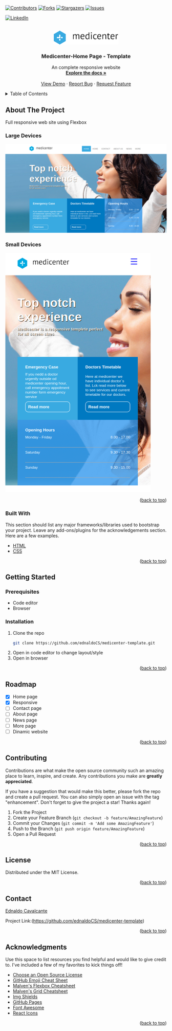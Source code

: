 <!-- Improved compatibility of back to top link: See: https://github.com/ednaldoCS/medicenter-template/pull/73 -->
<a name="readme-top"></a>
<!--
*** Thanks for checking out the medicenter-template. If you have a suggestion
*** that would make this better, please fork the repo and create a pull request
*** or simply open an issue with the tag "enhancement".
*** Don't forget to give the project a star!
*** Thanks again! Now go create something AMAZING! :D
-->



<!-- PROJECT SHIELDS -->
<!--
*** I'm using markdown "reference style" links for readability.
*** Reference links are enclosed in brackets [ ] instead of parentheses ( ).
*** See the bottom of this document for the declaration of the reference variables
*** for contributors-url, forks-url, etc. This is an optional, concise syntax you may use.
*** https://www.markdownguide.org/basic-syntax/#reference-style-links
-->
[![Contributors][contributors-shield]][contributors-url]
[![Forks][forks-shield]][forks-url]
[![Stargazers][stars-shield]][stars-url]
[![Issues][issues-shield]][issues-url]
<!-- [![MIT License][license-shield]][license-url] -->
[![LinkedIn][linkedin-shield]][linkedin-url]



<!-- PROJECT LOGO -->
<br />
<div align="center">
  <a href="https://github.com/ednaldoCS/medicenter-template">
    <img src="./assets/images/logo.png" alt="Logo">
  </a>

  <h3 align="center">Medicenter-Home Page - Template</h3>

  <p align="center">
    An complete responsive website
    <br />
    <a href="https://github.com/ednaldoCS/medicenter-template"><strong>Explore the docs »</strong></a>
    <br />
    <br />
    <a href="https://ednaldocs.github.io/medicenter-template/ ">View Demo</a>
    ·
    <a href="https://github.com/ednaldoCS/medicenter-template/issues">Report Bug</a>
    ·
    <a href="https://github.com/ednaldoCS/medicenter-template/issues">Request Feature</a>
  </p>
</div>



<!-- TABLE OF CONTENTS -->
<details>
  <summary>Table of Contents</summary>
  <ol>
    <li>
      <a href="#about-the-project">About The Project</a>
      <ul>
        <li><a href="#built-with">Built With</a></li>
      </ul>
    </li>
    <li>
      <a href="#getting-started">Getting Started</a>
      <ul>
        <li><a href="#prerequisites">Prerequisites</a></li>
        <!-- <li><a href="#installation">Installation</a></li> -->
      </ul>
    </li>
    <li><a href="#usage">Usage</a></li>
    <li><a href="#roadmap">Roadmap</a></li>
    <li><a href="#contributing">Contributing</a></li>
    <li><a href="#license">License</a></li>
    <li><a href="#contact">Contact</a></li>
    <!-- <li><a href="#acknowledgments">Acknowledgments</a></li> -->
  </ol>
</details>



<!-- ABOUT THE PROJECT -->
## About The Project
<p>
  Full responsive web site using Flexbox
</p>

### Large Devices
<img src='assets/images/LargeDevice.png'/>

### Small Devices
<img src='assets/images/smallDevice.png'/>

<p align="right">(<a href="#readme-top">back to top</a>)</p>



### Built With

This section should list any major frameworks/libraries used to bootstrap your project. Leave any add-ons/plugins for the acknowledgements section. Here are a few examples.

* [HTML](https://www.w3schools.com/html/)
* [CSS](https://www.w3schools.com/css/)

<p align="right">(<a href="#readme-top">back to top</a>)</p>



<!-- GETTING STARTED -->
## Getting Started
### Prerequisites
* Code editor
* Browser

### Installation
1. Clone the repo
   ```sh
   git clone https://github.com/ednaldoCS/medicenter-template.git
   ```
2. Open in code editor to change layout/style
3. Open in browser

<p align="right">(<a href="#readme-top">back to top</a>)</p>



<!-- USAGE EXAMPLES -->
<!-- ## Usage

Use this space to show useful examples of how a project can be used. Additional screenshots, code examples and demos work well in this space. You may also link to more resources.

_For more examples, please refer to the [Documentation](https://example.com)_

<p align="right">(<a href="#readme-top">back to top</a>)</p>
 -->


<!-- ROADMAP -->
## Roadmap

- [x] Home page  
- [x] Responsive
- [ ] Contact page
- [ ] About page
- [ ] News page
- [ ] More page
- [ ] Dinamic website

<!-- See the [open issues](https://github.com/ednaldoCS/medicenter-template)
 -->
<p align="right">(<a href="#readme-top">back to top</a>)</p>



<!-- CONTRIBUTING -->
## Contributing

Contributions are what make the open source community such an amazing place to learn, inspire, and create. Any contributions you make are **greatly appreciated**.

If you have a suggestion that would make this better, please fork the repo and create a pull request. You can also simply open an issue with the tag "enhancement".
Don't forget to give the project a star! Thanks again!

1. Fork the Project
2. Create your Feature Branch (`git checkout -b feature/AmazingFeature`)
3. Commit your Changes (`git commit -m 'Add some AmazingFeature'`)
4. Push to the Branch (`git push origin feature/AmazingFeature`)
5. Open a Pull Request

<p align="right">(<a href="#readme-top">back to top</a>)</p>



<!-- LICENSE -->
## License

Distributed under the MIT License.

<p align="right">(<a href="#readme-top">back to top</a>)</p>



<!-- CONTACT -->
## Contact
[Ednaldo Cavalcante](https://www.linkedin.com/in/ednaldo-cavalcante-3415161ab/)

Project Link:(https://github.com/ednaldoCS/medicenter-template)

<p align="right">(<a href="#readme-top">back to top</a>)</p>



<!-- ACKNOWLEDGMENTS -->
## Acknowledgments

Use this space to list resources you find helpful and would like to give credit to. I've included a few of my favorites to kick things off!

* [Choose an Open Source License](https://choosealicense.com)
* [GitHub Emoji Cheat Sheet](https://www.webpagefx.com/tools/emoji-cheat-sheet)
* [Malven's Flexbox Cheatsheet](https://flexbox.malven.co/)
* [Malven's Grid Cheatsheet](https://grid.malven.co/)
* [Img Shields](https://shields.io)
* [GitHub Pages](https://pages.github.com)
* [Font Awesome](https://fontawesome.com)
* [React Icons](https://react-icons.github.io/react-icons/search)

<p align="right">(<a href="#readme-top">back to top</a>)</p>



<!-- MARKDOWN LINKS & IMAGES -->
<!-- https://www.markdownguide.org/basic-syntax/#reference-style-links -->
[contributors-shield]: https://img.shields.io/github/contributors/ednaldoCS/medicenter-template.svg?style=for-the-badge
[contributors-url]: https://github.com/ednaldo/medicenter-template/graphs/contributors
[forks-shield]: https://img.shields.io/github/forks/ednaldoCS/medicenter-template.svg?style=for-the-badge
[forks-url]: https://github.com/ednaldoCS/medicenter-template/network/members
[stars-shield]: https://img.shields.io/github/stars/ednaldoCS/medicenter-template.svg?style=for-the-badge
[stars-url]: https://github.com/ednaldoCS/medicenter-template/stargazers
[issues-shield]: https://img.shields.io/github/issues/ednaldoCS/medicenter-template.svg?style=for-the-badge
[issues-url]: https://github.com/ednaldoCS/medicenter-template/issues
[license-shield]: https://img.shields.io/github/license/ednaldoCS/medicenter-template.svg?style=for-the-badge
[license-url]: https://github.com/ednaldoCS/medicenter-template/blob/master/LICENSE.txt
[linkedin-shield]: https://img.shields.io/badge/-LinkedIn-black.svg?style=for-the-badge&logo=linkedin&colorB=555
[linkedin-url]: https://www.linkedin.com/in/ednaldo-cavalcante-3415161ab
[product-screenshot]: images/screenshot.png
[Next.js]: https://img.shields.io/badge/next.js-000000?style=for-the-badge&logo=nextdotjs&logoColor=white
[Next-url]: https://nextjs.org/
[React.js]: https://img.shields.io/badge/React-20232A?style=for-the-badge&logo=react&logoColor=61DAFB
[React-url]: https://reactjs.org/
[Vue.js]: https://img.shields.io/badge/Vue.js-35495E?style=for-the-badge&logo=vuedotjs&logoColor=4FC08D
[Vue-url]: https://vuejs.org/
[Angular.io]: https://img.shields.io/badge/Angular-DD0031?style=for-the-badge&logo=angular&logoColor=white
[Angular-url]: https://angular.io/
[Svelte.dev]: https://img.shields.io/badge/Svelte-4A4A55?style=for-the-badge&logo=svelte&logoColor=FF3E00
[Svelte-url]: https://svelte.dev/
[Laravel.com]: https://img.shields.io/badge/Laravel-FF2D20?style=for-the-badge&logo=laravel&logoColor=white
[Laravel-url]: https://laravel.com
[Bootstrap.com]: https://img.shields.io/badge/Bootstrap-563D7C?style=for-the-badge&logo=bootstrap&logoColor=white
[Bootstrap-url]: https://getbootstrap.com
[JQuery.com]: https://img.shields.io/badge/jQuery-0769AD?style=for-the-badge&logo=jquery&logoColor=white
[JQuery-url]: https://jquery.com 
